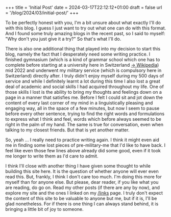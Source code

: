 +++
title = 'Initial Post'
date = 2024-03-17T22:12:12+01:00
draft = false
url = '/blog/2024/03/initial-post/'
+++

To be perfectly honest with you, I'm a bit unsure about what exactly I'll do
with this blog. I guess I just want to try out what one can do with this format.
And I found some truly amazing blogs in the recent past, so I said to myself:
"Why don't you just give it a try?" So that's what I'll do.

There is also one additional thing that played into my decision to start this
blog, namely the fact that I desperately need some writing practice. I finished
gymnasium (which is a kind of grammar school which one has to complete before
starting at a university here in Switzerland [&rarr;
Wikipedia](https://en.wikipedia.org/wiki/Gymnasium_(school))) mid 2022 and
underwent my military service (which is compulsory here in Switzerland) directly
after. I truly didn't enjoy myself during my 500 days of service and while I
definitely learnt a lot during this time I also lost a great deal of academic
and social skills I had acquired throughout my life. One of those skills
I lost is the ability to bring my thoughts and feelings down on a page in a
manner that satisfies me. Before I felt I could sit and jot down the content of
every last corner of my mind in a linguistically pleasing and engaging way, all
in the space of a few minutes, but now I seem to pause before every other
sentence, trying to find the right words and formulations to express what I
think and feel, words which before always seemed to be right in the palm of my
hand. The same is true for conversation, even when talking to my closest
friends. But that is yet another matter.

So, yeah ... I really need to practice writing again. I think it might even aid
me in finding some lost pieces of pre-military-me that I'd like to have back. I
feel like even those few lines above already did some good, even if it took me
longer to write them as I'd care to admit.

I think I'll close with another thing I have given some thought to while
building this site here. It is the question of whether anyone will ever even
read this. But, frankly, I think I don't care too much. I'm doing this more for
myself than for anyone else. But please, dear reader, if you like what you are
reading, do go on. Read my other posts (if there are any by now), and explore my
site and the ones I linked on my [/links](/links) page. I truly don't expect the
content of this site to be valuable to anyone but me, but if it is, I'll be glad
nonetheless. For if there is one thing I can always stand behind, it is bringing
a little bit of joy to someone.
